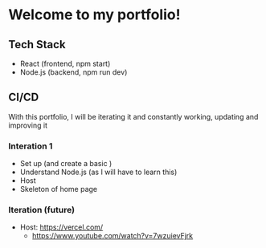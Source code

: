 # Welcome to my portfolio!

## Tech Stack
- React (frontend, npm start)
- Node.js (backend, npm run dev)

## CI/CD
With this portfolio, I will be iterating it and constantly working, updating and improving it

### Interation 1
- Set up (and create a basic )
- Understand Node.js (as I will have to learn this)
- Host
- Skeleton of home page

### Iteration (future)
- Host: https://vercel.com/
    - https://www.youtube.com/watch?v=7wzuievFjrk